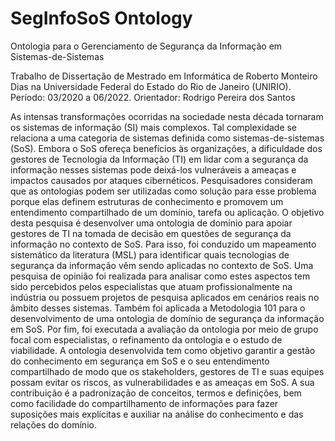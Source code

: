 # SegInfoSoS Ontology
Ontologia para o Gerenciamento de Segurança da Informação em Sistemas-de-Sistemas

Trabalho de Dissertação de Mestrado em Informática de Roberto Monteiro Dias na Universidade Federal do Estado do Rio de Janeiro (UNIRIO). Período: 03/2020 a 06/2022. Orientador: Rodrigo Pereira dos Santos

As intensas transformações ocorridas na sociedade nesta década tornaram os sistemas de informação (SI) mais complexos. Tal complexidade se relaciona a uma categoria de
sistemas definida como sistemas-de-sistemas (SoS). Embora o SoS ofereça benefícios às organizações, a dificuldade dos gestores de Tecnologia da Informação (TI) em lidar
com a segurança da informação nesses sistemas pode deixá-los vulneráveis a ameaças e impactos causados por ataques cibernéticos. 
Pesquisadores consideram que as ontologias podem ser utilizadas como solução para esse problema porque elas definem estruturas de conhecimento e promovem um entendimento 
compartilhado de um domínio, tarefa ou aplicação. O objetivo desta pesquisa é desenvolver uma ontologia de domínio para apoiar gestores de TI na tomada de decisão em 
questões de segurança da informação no contexto de SoS. Para isso, foi conduzido um mapeamento sistemático da literatura (MSL) para identificar quais tecnologias de 
segurança da informação vêm sendo aplicadas no contexto de SoS. Uma pesquisa de opinião foi realizada para analisar como estes aspectos tem sido percebidos pelos 
especialistas que atuam profissionalmente na indústria ou possuem projetos de pesquisa aplicados em cenários reais no âmbito desses sistemas. Também foi aplicada a 
Metodologia 101 para o desenvolvimento de uma ontologia de domínio de segurança da informação em SoS. Por fim, foi executada a avaliação da ontologia por meio de grupo 
focal com especialistas, o refinamento da ontologia e o estudo de viabilidade.
A ontologia desenvolvida tem como objetivo garantir a gestão do conhecimento em segurança em SoS e o seu entendimento compartilhado de modo que os stakeholders,
gestores de TI e suas equipes possam evitar os riscos, as vulnerabilidades e as ameaças em SoS. A sua contribuição é a padronização de conceitos, termos e definições, 
bem como facilidade do compartilhamento de informações para fazer suposições mais explícitas e auxiliar na análise do conhecimento e das relações do domínio.
